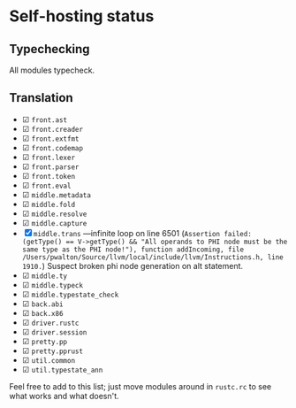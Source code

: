 # Self-hosting status

## Typechecking

All modules typecheck.

## Translation

* ☑ `front.ast`
* ☑ `front.creader`
* ☑ `front.extfmt`
* ☑ `front.codemap`
* ☑ `front.lexer`
* ☑ `front.parser`
* ☑ `front.token`
* ☑ `front.eval`
* ☑ `middle.metadata`
* ☑ `middle.fold`
* ☑ `middle.resolve`
* ☑ `middle.capture`
* ☒ `middle.trans` &mdash;infinite loop on line 6501 (`Assertion failed: (getType() == V->getType() && "All operands to PHI node must be the same type as the PHI node!"), function addIncoming, file /Users/pwalton/Source/llvm/local/include/llvm/Instructions.h, line 1910.`) Suspect broken phi node generation on alt statement.
* ☑ `middle.ty`
* ☑ `middle.typeck`
* ☑ `middle.typestate_check`
* ☑ `back.abi`
* ☑ `back.x86`
* ☑ `driver.rustc`
* ☑ `driver.session`
* ☑ `pretty.pp`
* ☑ `pretty.pprust`
* ☑ `util.common`
* ☑ `util.typestate_ann`

Feel free to add to this list; just move modules around in `rustc.rc` to see what works and what doesn't.

